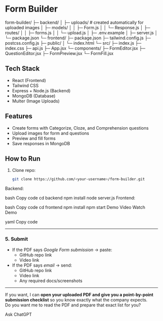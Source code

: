 
# Form Builder
form-builder/
├─ backend/
│  ├─ uploads/                 # created automatically for uploaded images
│  ├─ models/
│  │  ├─ Form.js
│  │  └─ Response.js
│  ├─ routes/
│  │  ├─ forms.js
│  │  └─ upload.js
│  ├─ .env.example
│  ├─ server.js
│  └─ package.json
└─ frontend/
   ├─ package.json
   ├─ tailwind.config.js
   ├─ postcss.config.js
   ├─ public/
   │  └─ index.html
   └─ src/
      ├─ index.js
      ├─ index.css
      ├─ api.js
      ├─ App.jsx
      └─ components/
         ├─ FormEditor.jsx
         ├─ QuestionEditor.jsx
         ├─ FormPreview.jsx
         └─ FormFill.jsx

## Tech Stack
- React (Frontend)
- Tailwind CSS
- Express + Node.js (Backend)
- MongoDB (Database)
- Multer (Image Uploads)

## Features
- Create forms with Categorize, Cloze, and Comprehension questions
- Upload images for form and questions
- Preview and fill forms
- Save responses in MongoDB

## How to Run
1. Clone repo:
   ```bash
   git clone https://github.com/<your-username>/form-builder.git
Backend:

bash
Copy code
cd backend
npm install
node server.js
Frontend:

bash
Copy code
cd frontend
npm install
npm start
Demo Video
Watch Demo

yaml
Copy code

---

### **5. Submit**
- If the PDF says *Google Form submission* → paste:
  - GitHub repo link
  - Video link
- If the PDF says *email* → send:
  - GitHub repo link
  - Video link
  - Any required docs/screenshots

---

If you want, I can **open your uploaded PDF and give you a point-by-point submission checklist** so you know exactly what the company expects.  
Do you want me to read the PDF and prepare that exact list for you?







Ask ChatGPT
